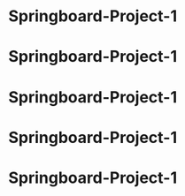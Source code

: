 # Springboard-Project-1
# Springboard-Project-1
# Springboard-Project-1
# Springboard-Project-1
# Springboard-Project-1
